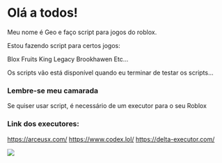 # Olá a todos!

Meu nome é Geo e faço script para jogos do roblox.

Estou fazendo script para certos jogos:

Blox Fruits
King Legacy
Brookhawen
Etc...

Os scripts vão está disponível quando eu terminar de testar os scripts...

### Lembre-se meu camarada
Se quiser usar script, é necessário de um executor para o seu Roblox

### Link dos executores:
https://arceusx.com/
https://www.codex.lol/
https://delta-executor.com/

![](https://images.app.goo.gl/7QZyMPcSHabuESza7)
